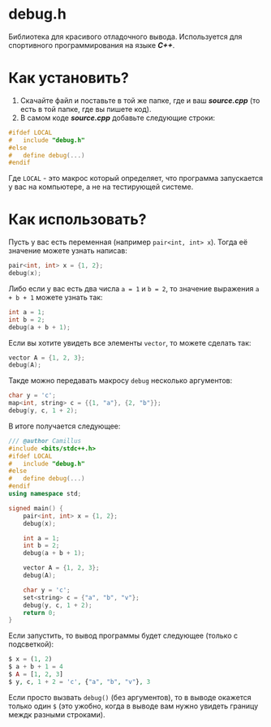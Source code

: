 # debug.h
Библиотека для красивого отладочного вывода. Используется для спортивного программирования на языке **_C++_**.

# Как установить?
1. Cкачайте файл и поставьте в той же папке, где и ваш **_source.cpp_** (то есть в той папке, где вы пишете код).
2. В самом коде **_source.cpp_** добавьте следующие строки:
```cpp
#ifdef LOCAL
#   include "debug.h"
#else
#   define debug(...)
#endif
```
Где ```LOCAL``` - это макрос который определяет, что программа запускается у вас на компьютере, а не на тестирующей системе.

# Как использовать?
Пусть у вас есть переменная (например ```pair<int, int> x```). Тогда её значение можете узнать написав:
```cpp
pair<int, int> x = {1, 2};
debug(x);
```
Либо если у вас есть два числа ```a = 1``` и ```b = 2```, то значение выражения ```a + b + 1``` можете узнать так:
```cpp
int a = 1;
int b = 2;
debug(a + b + 1);
```
Если вы хотите увидеть все элементы ```vector```, то можете сделать так:
```cpp
vector A = {1, 2, 3};
debug(A);
```
Такде можно передавать макросу ```debug``` несколько аргументов:
```cpp
char y = 'c';
map<int, string> c = {{1, "a"}, {2, "b"}};
debug(y, c, 1 + 2);
```

В итоге получается следующее:
```cpp
/// @author Camillus
#include <bits/stdc++.h>
#ifdef LOCAL
#   include "debug.h"
#else
#   define debug(...)
#endif
using namespace std;

signed main() {
    pair<int, int> x = {1, 2};
    debug(x);

    int a = 1;
    int b = 2;
    debug(a + b + 1);

    vector A = {1, 2, 3};
    debug(A);

    char y = 'c';
    set<string> c = {"a", "b", "v"};
    debug(y, c, 1 + 2);
    return 0;
}
```
Если запустить, то вывод программы будет следующее (только с подсветкой):
```php
$ x = (1, 2)
$ a + b + 1 = 4
$ A = [1, 2, 3]
$ y, c, 1 + 2 = 'c', {"a", "b", "v"}, 3
```
Если просто вызвать ```debug()``` (без аргументов), то в выводе окажется только один ```$``` (это ужобно, когда в выводе вам нужно увидеть границу междк разными строками). 
